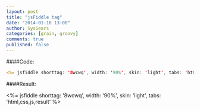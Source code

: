 ```yaml
---
layout: post
title: "jsFiddle tag"
date: "2014-01-10 13:00"
author: SysGears
categories: [grain, groovy]
comments: true
published: false
---
```


<!--more-->

####Code:

```jsp
<%= jsfiddle shorttag: '8wcwq', width: '90%', skin: 'light', tabs: 'html,css,js,result' %>
```

####Result:

<%= jsfiddle shorttag: '8wcwq', width: '90%', skin: 'light', tabs: 'html,css,js,result' %>

